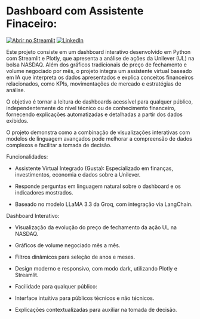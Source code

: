 # Dashboard com Assistente Finaceiro:

[![Abrir no Streamlit](https://img.shields.io/badge/Ver%20App%20no%20Streamlit-FF4B4B?style=for-the-badge&logo=streamlit&logoColor=white)](https://gustavomendesdashboardcomchatbot.streamlit.app)
[![LinkedIn](https://img.shields.io/badge/LinkedIn-0077B5?style=for-the-badge&logo=linkedin&logoColor=white)](https://www.linkedin.com/posts/gustavo-mendes-117767250_python-datascience-dashboard-activity-7321650580085440512-SD6H?utm_source=share&utm_medium=member_desktop&rcm=ACoAAD4MaeMB1MovHnNZjlcKuPB4IugALRD-7JA)

Este projeto consiste em um dashboard interativo desenvolvido em Python com Streamlit e Plotly, que apresenta a análise de ações da Unilever (UL) na bolsa NASDAQ.
Além dos gráficos tradicionais de preço de fechamento e volume negociado por mês, o projeto integra um assistente virtual baseado em IA que interpreta os dados apresentados e explica conceitos financeiros relacionados, como KPIs, movimentações de mercado e estratégias de análise.

O objetivo é tornar a leitura de dashboards acessível para qualquer público, independentemente do nível técnico ou de conhecimento financeiro, fornecendo explicações automatizadas e detalhadas a partir dos dados exibidos.

O projeto demonstra como a combinação de visualizações interativas com modelos de linguagem avançados pode melhorar a compreensão de dados complexos e facilitar a tomada de decisão.

Funcionalidades:

- Assistente Virtual Integrado (Gusta):
  Especializado em finanças, investimentos, economia e dados sobre a Unilever.

- Responde perguntas em linguagem natural sobre o dashboard e os indicadores mostrados.

- Baseado no modelo LLaMA 3.3 da Groq, com integração via LangChain.

Dashboard Interativo:

- Visualização da evolução do preço de fechamento da ação UL na NASDAQ.

- Gráficos de volume negociado mês a mês.

- Filtros dinâmicos para seleção de anos e meses.

- Design moderno e responsivo, com modo dark, utilizando Plotly e Streamlit.

- Facilidade para qualquer público:

- Interface intuitiva para públicos técnicos e não técnicos.

- Explicações contextualizadas para auxiliar na tomada de decisão.
